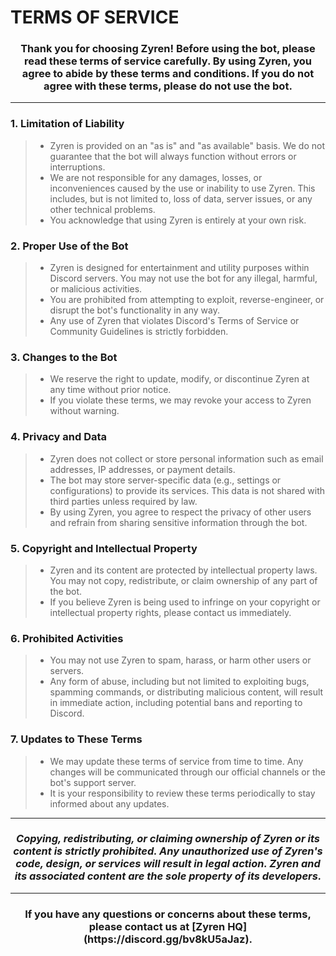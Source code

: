 # TERMS OF SERVICE

<h3 align="center">
  Thank you for choosing Zyren! Before using the bot, please read these terms of service carefully. By using Zyren, you agree to abide by these terms and conditions. If you do not agree with these terms, please do not use the bot.
</h3>

------

### 1. **Limitation of Liability**
> - Zyren is provided on an "as is" and "as available" basis. We do not guarantee that the bot will always function without errors or interruptions.
> - We are not responsible for any damages, losses, or inconveniences caused by the use or inability to use Zyren. This includes, but is not limited to, loss of data, server issues, or any other technical problems.
> - You acknowledge that using Zyren is entirely at your own risk.

### 2. **Proper Use of the Bot**
> - Zyren is designed for entertainment and utility purposes within Discord servers. You may not use the bot for any illegal, harmful, or malicious activities.
> - You are prohibited from attempting to exploit, reverse-engineer, or disrupt the bot's functionality in any way.
> - Any use of Zyren that violates Discord's Terms of Service or Community Guidelines is strictly forbidden.

### 3. **Changes to the Bot**
> - We reserve the right to update, modify, or discontinue Zyren at any time without prior notice.
> - If you violate these terms, we may revoke your access to Zyren without warning.

### 4. **Privacy and Data**
> - Zyren does not collect or store personal information such as email addresses, IP addresses, or payment details.
> - The bot may store server-specific data (e.g., settings or configurations) to provide its services. This data is not shared with third parties unless required by law.
> - By using Zyren, you agree to respect the privacy of other users and refrain from sharing sensitive information through the bot.

### 5. **Copyright and Intellectual Property**
> - Zyren and its content are protected by intellectual property laws. You may not copy, redistribute, or claim ownership of any part of the bot.
> - If you believe Zyren is being used to infringe on your copyright or intellectual property rights, please contact us immediately.

### 6. **Prohibited Activities**
> - You may not use Zyren to spam, harass, or harm other users or servers.
> - Any form of abuse, including but not limited to exploiting bugs, spamming commands, or distributing malicious content, will result in immediate action, including potential bans and reporting to Discord.

### 7. **Updates to These Terms**
> - We may update these terms of service from time to time. Any changes will be communicated through our official channels or the bot's support server.
> - It is your responsibility to review these terms periodically to stay informed about any updates.

------

<h3 align="center"><i>Copying, redistributing, or claiming ownership of Zyren or its content is strictly prohibited. Any unauthorized use of Zyren's code, design, or services will result in legal action. Zyren and its associated content are the sole property of its developers.</i></h3>

------

<h3 align="center">
  If you have any questions or concerns about these terms, please contact us at [Zyren HQ](https://discord.gg/bv8kU5aJaz).
</h3>

